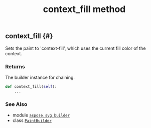 ﻿---
title: context_fill method
second_title: Aspose.SVG for Python via .NET API References
description: 
type: docs
weight: 40
url: /python-net/aspose.svg.builder/paintbuilder/context_fill/
is_root: false
---

## context_fill {#}

Sets the paint to 'context-fill', which uses the current fill color of the context.


### Returns 


The builder instance for chaining.


```python
def context_fill(self):
    ...
```





### See Also
* module [`aspose.svg.builder`](../../)
* class [`PaintBuilder`](/svg/python-net/aspose.svg.builder/paintbuilder)
